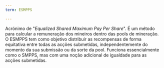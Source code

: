 ```yaml
---
term: ESMPPS

---
```

Acrónimo de "*Equalized Shared Maximum Pay Per Share*". É um método para calcular a remuneração dos mineiros dentro das pools de mineração. O ESMPPS tem como objetivo distribuir as recompensas de forma equitativa entre todas as acções submetidas, independentemente do momento da sua submissão ou da sorte da pool. Funciona essencialmente como o SMPPS, mas com uma noção adicional de igualdade para as acções submetidas.